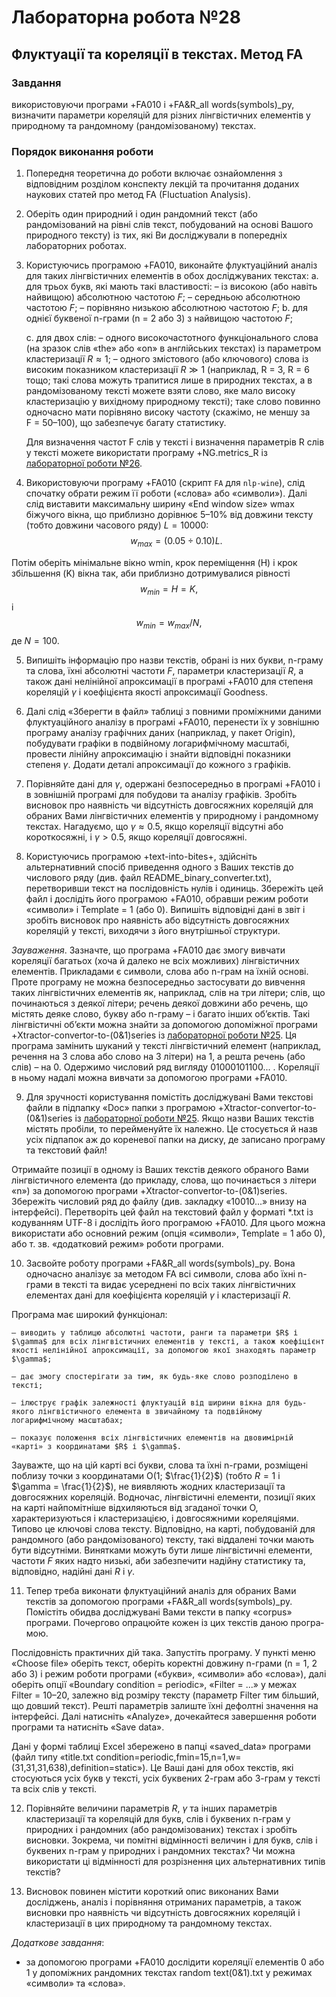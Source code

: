 # Лабораторна робота №28

## Флуктуації та кореляції в текстах. Метод FA

### Завдання

використовуючи програми +FA010 і +FA&R\_all words(symbols)\_py, визначити параметри кореляцій для різних лінгвістичних елементів у природному та рандомному (рандо­мізо­ваному) текстах.

### Порядок виконання роботи

1. Попередня теоретична до роботи включає ознайомлення з відповідним розділом конспекту лекцій та прочитання доданих наукових статей про метод FA (Fluctuation Analysis).

2. Оберіть один природний і один рандомний текст (або рандомізований на рівні слів текст, побудований на основі Вашого природного тексту) із тих, які Ви досліджували в попередніх лабораторних роботах. 

3. Користуючись програмою +FA010, виконайте флуктуаційний аналіз для таких лінгвістичних елементів в обох досліджуваних текстах:
    a. для трьох букв, які мають такі властивості:
        – із високою (або навіть найвищою) абсолютною частотою $F$; 
        – середньою абсолютною частотою $F$; 
        – порівняно низькою абсолютною частотою $F$;
    b. для однієї буквеної n-грами (n = 2 або 3) з найвищою частотою $F$;

    c. для двох слів:
        – одного високочастотного функціонального слова (на зразок слів «the» або «on» в англійських текстах) із параметром кластеризації $R \approx 1$; 
        – одного змістового (або ключового) слова із високим показником кластеризації $R \gg 1$ (наприклад, R = 3, R = 6 тощо; такі слова можуть трапитися лише в природ­них текстах, а в рандомізованому тексті можете взяти слово, яке мало високу кластеризацію у вихідному природному тексті); таке слово повинно одно­часно мати порівняно високу частоту (скажімо, не меншу за F = 50&ndash;100), що забез­печує багату статистику. 
    
    Для визначення частот F слів у тексті і визначення параметрів R слів у тексті можете використати програму +NG.metrics\_R із [лабораторної роботи №26](../tasks/lab26).

4. Використовуючи програму +FA010 (скрипт `FA` для `nlp-wine`), слід спочатку обрати режим її роботи («слова» або «символи»).
Далі слід виставити максимальну ширину «End window size» wmax біжучого вікна, що приблизно дорівнює 5&ndash;10% від довжини тексту (тобто довжини часового ряду) $L = 10000$:
$$w_{max} = (0.05\div0.10)L.$$

Потім оберіть мінімальне вікно wmin, крок переміщення (H) і крок збільшення (K) вікна так, аби приблизно дотримувалися рівності
$$w_{min} = H = K,$$
і
$$w_{min} = w_{max}/N,$$
де $N = 100$.

5. Випишіть інформацію про назви текстів, обрані із них букви, n-граму та слова, їхні абсолютні частоти $F$, параметри кластеризації $R$, а також дані нелінійної апроксимації в програмі +FA010 для степеня кореляцій $\gamma$ і коефіцієнта якості апроксимації Goodness.

6. Далі слід «Зберегти в файл» таблиці з повними проміжними даними флуктуаційного аналізу в програмі +FA010, перенести їх у зовнішню програму аналізу графічних да­них (наприклад, у пакет Origin), побудувати графіки в подвійному логарифмічному масш­табі, провести лінійну апроксимацію і знайти відповідні показники степеня $\gamma$.
До­дати деталі апрокси­мації до кожного з графіків.

7. Порівняйте дані для $\gamma$, одержані безпосередньо в програмі +FA010 і в зовнішній про­грамі для побудови та аналізу графіків.
Зробіть висновок про наявність чи відсутність довгосяжних кореляцій для обраних Вами лінгвістичних елементів у природ­ному і рандомному текстах.
Нагадуємо, що $\gamma \approx 0.5$, якщо кореляції відсутні або короткосяжні, і $\gamma > 0.5$, якщо кореляції довгосяжні.

8. Користуючись програмою +text-into-bites+, здійсніть альтернативний спосіб приведення одного з Ваших текстів до числового ряду (див. файл README\_binary\_converter.txt), перетворивши текст на послідовність нулів і одиниць.
Збережіть цей файл і дослідіть його програмою +FA010, обравши режим роботи «символи» і Template = 1 (або 0).
Випишіть відповідні дані в звіт і зробіть висновок про наявність або відсутність довгосяжних кореляцій у тексті, виходячи з його внутрішньої структури.

*Зауваження*.
Зазначте, що програма +FA010 дає змогу вивчати кореляції бага­тьох (хоча й далеко не всіх можливих) лінгвістичних елементів.
Прикладами є символи, слова або n-грам на їхній основі.
Проте програму не можна безпосередньо засто­сувати до вивчення таких лінгвістичних елементів як, наприклад, слів на три літери; слів, що починаються з деякої літери; речень деякої довжини або речень, що містять деяке слово, букву або n-граму – і багато інших об’єктів.
Такі лінгвістичні об’єкти можна знайти за допомогою допоміжної програми +Xtractor-convertor-to-(0&1)series із [лабораторної роботи №25](../tasks/lab25.md).
Ця програма замінить шуканий у тексті лінгвістичний елемент (наприклад, речення на 3 слова або слово на 3 літери) на 1, а решта речень (або слів) – на 0.
Одержимо числовий ряд вигляду 01000101100... .
Кореляції в ньому надалі можна вивчати за допомогою програми +FA010.

9. Для зручності користування помістіть досліджувані Вами текстові файли в підпапку «Doc» папки з програмою +Xtractor-convertor-to-(0&1)series із [лабораторної роботи №25](../task/lab25.md).
Якщо назви Ваших текс­тів містять пробіли, то перейменуйте їх належно.
Це сто­сується й назв усіх підпапок аж до кореневої папки на диску, де записано програму та текстовий файл!

Отримайте позиції в одному із Ваших текстів деякого обраного Вами лінгвістичного елемента (до прикладу, слова, що починається з літери «n») за допомогою програми +Xtractor-convertor-to-(0&1)series.
Збережіть числовий ряд до файлу (див. закладку «10010...» внизу на інтерфейсі).
Пере­творіть цей файл на текстовий файл у форматі \*.txt із кодуванням UTF-8 і дослідіть його програмою +FA010.
Для цього можна використати або основний режим (опція «символи», Template = 1 або 0), або т. зв. «додатковий режим» роботи програми.

10. Засвойте роботу програми +FA&R\_all words(symbols)\_py.
Вона одночасно аналізує за методом FA всі символи, слова або їхні n-грами в тексті та видає усереднені по всіх таких лінгвістичних елементах дані для коефіцієнта кореляцій $\gamma$ і кластеризації $R$.

Програма має широкий функціонал: 

    – виводить у таблицю абсолютні частоти, ранги та параметри $R$ і $\gamma$ для всіх лінгвістичних елементів у тексті, а також коефіцієнт якості нелінійної апроксимації, за допомогою якої знаходять параметр $\gamma$; 

    – дає змогу спостерігати за тим, як будь-яке слово розподілено в тексті; 

    – ілюструє графік залежності флуктуацій від ширини вікна для будь-якого лінгвістичного елемента в звичайному та подвійному логарифмічному масштабах;

    – показує положення всіх лінгвістичних елементів на двовимірній «карті» з координатами $R$ і $\gamma$.

Зауважте, що на цій карті всі букви, слова та їхні n-грами, розміщені поблизу точки з координатами О(1; $\frac{1}{2}$) (тобто $R = 1$ і $\gamma = \frac{1}{2}$), не виявляють жодних кластеризації та довгосяжних кореляцій.
Водночас, лінгвістичні елементи, позиції яких на карті найпомітніше відхиляються від згаданої точки О, характеризуються і кластери­зацією, і довгосяжними кореляціями.
Типово це ключові слова тексту.
Відпо­відно, на карті, побудованій для рандомного (або рандомізованого) тексту, такі відда­лені точки мають бути відсутніми.
Винятками можуть бути лише лінгвістичні елемен­ти, частоти $F$ яких надто низькі, аби забезпечити надійну статистику та, відпо­відно, надійні дані $R$ і $\gamma$.

11. Тепер треба виконати флуктуаційний аналіз для обраних Вами текстів за допомогою програми +FA&R\_all words(symbols)\_py.
Помістіть обидва досліджувані Вами тексти в папку «corpus» програми.
Почергово опрацюйте кожен із цих текстів даною про­гра­мою.

Послідовність практичних дій така.
Запустіть програму.
У пункті меню «Choose file» оберіть текст, оберіть коректні довжину n-грами (n = 1, 2 або 3) і режим роботи програми («букви», «символи» або «слова»), далі оберіть опції «Boundary condition = periodic», «Filter = ...» у межах Filter = 10&ndash;20, залежно від розміру тексту (параметр Filter тим більший, що довший текст).
Решті параметрів залиште їхні дефолтні значення на інтерфейсі.
Далі натисніть «Analyze», дочекайтеся завершення робо­ти програми та натисніть «Save data».

Дані у формі таблиці Excel збережено в папці «saved\_data» програми (файл типу «title.txt condition=periodic,fmin=15,n=1,w=(31,31,31,638),definition=static»).
Це Ваші дані для обох текстів, які стосуються усіх букв у тексті, усіх буквених 2-грам або 3-грам у тексті та всіх слів у тексті.

12. Порівняйте величини параметрів $R$, $\gamma$ та інших параметрів кластеризації та кореляцій для букв, слів і буквених n-грам у природних і рандом­них (або рандомізованих) текстах і зробіть висновки.
Зокрема, чи помітні відмінності величин  і  для букв, слів і буквених n-грам у природних і рандомних текстах?
Чи можна використати ці відмінності для розрізнення цих альтернативних типів текстів?

13. Висновок повинен містити короткий опис виконаних Вами досліджень, аналіз і порівняння отриманих параметрів, а також висновки про наявність чи відсутність довгосяжних кореляцій і кластеризації в цих природному та рандомному текстах.


*Додаткове завдання*:

- за допомогою програми +FA010 дослідити кореляції елементів 0 або 1 у допоміжних рандомних текстах random text(0&1).txt у режимах «символи» та «слова».
